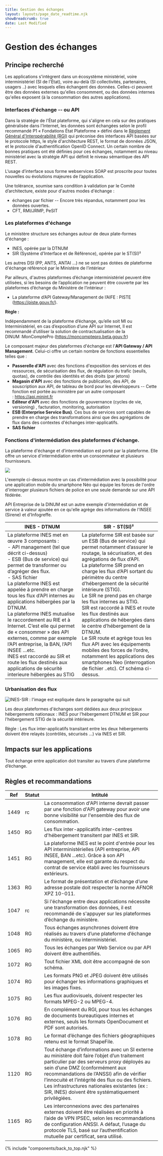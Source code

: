 ```yaml
---
title: Gestion des échanges
layout: layouts/page_date_readtime.njk
showBreadcrumb: true
date: Last Modified
---
```


# Gestion des échanges 
  
  
## Principe recherché  
  
Les applications s'intègrent dans un écosystème ministériel, voire interministériel (SI de l'État), voire au-delà (SI collectivités, partenaires, usagers ..) avec lesquels elles échangent des données. Celles-ci peuvent être des données externes qu'elles consomment, ou des données internes qu'elles exposent (à la consommation des autres applications).
  
### Interfaces d'échange -- ou API  
  
Dans la stratégie de l'État plateforme, qui s'aligne en cela sur des pratiques généralisée dans l'Internet, les données sont échangées selon le profil recommandé P1 « Fondations État Plateforme » défini dans le [Réglement Général d'Interopérabilité (RGI)](https://references.modernisation.gouv.fr/sites/default/files/Referentiel_General_Interoperabilite_V2.pdf) qui préconise des interfaces API basées sur le protocole https, le style d'architecture REST, le format de données JSON, et le protocole d'authentification OpenID Connect. Un certain nombre de bonnes pratiques ont été définies pour ces échanges, notamment au niveau ministériel avec la stratégie API qui définit le niveau sémantique des API REST. 
  
L’usage d’interface sous forme webservices SOAP est proscrite pour toutes nouvelles ou évolutions majeures de l’application. 

Une tolérance, soumise sans condition à validation par le Comité d’architecture, existe pour d'autres modes d'échange :

- échanges par fichier -- Encore très répandus, notamment pour les données ouvertes.
- CFT, RMI/JRMP, PeSIT 
  
### Les plateformes d'échange  
  
Le ministère structure ses échanges autour de deux plate-formes d'échange : 
- INES, opérée par la DTNUM
- SIR (Système d'Interface et de Référence), opérée par le ST(SI)²

Les autres DSI (PP, ANTS, ANTAI ...) ne se sont pas dotées de plateforme d'échange référencé par le Ministère de l’intérieur

Par ailleurs, d'autres plateformes d’échange interministériel peuvent être utilisées, si les besoins de l’application ne peuvent être couverte par les plateformes d’échange du Ministère de l’intérieur :
- La plateforme d’API Gateway/Management de l’AIFE : PISTE (https://piste.gouv.fr/).  

**Règle :**

Indépendamment de la plateforme d’échange, qu’elle soit MI ou Interministériel,  en cas d’exposition d’une API sur Internet, Il est recommandé d’utiliser la solution de contractualisation de la DINUM :MonComptePro (<https://moncomptepro.beta.gouv.fr>)

Le composant majeur des plateformes d'échange est l'**API Gateway / API Management**. Celui-ci offre un certain nombre de fonctions essentielles telles que :

- **Passerelle d'API** avec des fonctions d'exposition des services et des ressources, de sécurisation des flux, de régulation du trafic (seuils, quotas), de contrôle des identités et des droits (par jetons)
- **Magasin d'API** avec des fonctions de publication, des API, de souscription aux API, de tableau de bord pour les développeurs -- Cette fonction est portée au ministère par un autre composant : <https://api.minint.fr>
- **Editeur d'API** avec des fonctions de gouvernance (cycles de vie, versioning) , facturation, monitoring, autorisation
- **ESB (Enterprise Service Bus)**. Ces bus de services sont capables de prendre en charge des transformations ainsi que des agrégations de flux dans des contextes d'échanges inter-applicatifs.
- **SAS fichier**

### Fonctions d'intermédiation des plateformes d'échange.  
  
La plateforme d'échange et d’intermédiation est porté par la plateforme. Elle offre un service d'intermédiation entre un consommateur et plusieurs fournisseurs.  

![](../../Images/APIfederee.png)

L'exemple ci-dessus montre un cas d'intermédiation avec la possibilité pour une application mobile du smartphone Néo qui équipe les forces de l'ordre d'interroger plusieurs fichiers de police en une seule demande sur une API fédérée.

API Entreprise de la DINUM est un autre exemple d'intermédiation et de service à valeur ajoutée en ce qu'elle agrège des informations de l'INSEE (Sirene) et d'Infogreffe.

|INES - DTNUM|SIR - ST(SI)²|
|------------|-------------|
|La plateforme INES met en œuvre 3 composants :<br/> - API management (tel que décrit ci-dessus)<br/> - ESB (Bus de service) qui permet de transformer ou d’agréger des flux.<br/> - SAS fichier<br/> La plateforme INES est appelée à prendre en charge tous les flux d’API internes au applications hébergées par la DTNUM.<br/> La plateforme INES mutualise le raccordement au RIE et à Internet. C’est elle qui permet de « consommer » des API externes, comme par exemple l’API entreprise, la BAN, l’API INSEE …etc.<br/> INES est raccordé au SIR et route les flux destinés aux applications de sécurité interieure hébergées au STIG |La plateforme SIR est basée sur un ESB (Bus de service) qui permet notamment d’assurer le routage, la sécurisation, et des agrégations de flux d’API.<br/> La plateforme SIR prend en charge les flux d’API sortant du périmètre du centre d’hébergement de la sécurité intérieure (STIG).<br/> Le SIR ne prend pas en charge les flux internes au STIG.<br/> SIR est raccordé à INES et route les flux destinés aux applications de hébergées dans le centre d’hébergement de la DTNUM.<br/> Le SIR route et agrège tous les flux API avec les équipements mobiles des forces de l’ordre, notamment les applications des smartphones Neo (interrogation de fichier ..etc). Cf schéma ci-dessus.|


### Urbanisation des flux  

![INES-SIR : l'image est expliquée dans le paragraphe qui suit](../../Images/INES-SIR.png)

Les deux plateformes d'échanges sont dédiées aux deux principaux hébergements nationaux : INES pour l'hébergement DTNUM et SIR pour l'hébergement STIG de la sécurité intérieure. 

Règle : Les flux inter-applicatifs transitant entre les deux hébergements doivent être relayés (contrôlés, sécurisés ...) via INES et SIR.

## Impacts sur les applications  

Tout échange entre application doit transiter au travers d’une plateforme d’échange. 
  
## Règles et recommandations  

| Ref  | Statut | Intitulé |
|------|--------|----------|
|1449|rc|La consommation d'API interne devrait passer par une fonction d'API gateway pour avoir une bonne visibilité sur l'ensemble des flux de consommation.|
|1450|RG|Les flux inter-applicatifs inter-centres d'hébergement transitent par INES et SIR.|
|1451|RG|La plateforme INES est le point d'entrée pour les API interministérielles (API entreprise, API INSEE, BAN ...etc). Grâce à son API management, elle est garante du respect du contrat de service établi avec les fournisseurs extérieurs.|
|1363|RG|Le format de présentation et d’échange d’une adresse postale doit respecter la norme AFNOR XPZ 10-011.|
|1047|rc|Si l'échange entre deux applications nécessite une transformation des données, il est recommandé de s'appuyer sur les plateformes d’échange du ministère.|
|1048|RG|Tous échanges asynchrones doivent être réalisés au travers d’une plateforme d’échange du ministère, ou interministériel.|
|1065|RG|Tous les échanges par Web Service ou par API doivent être authentifiés. |
|1072|RG|Tout fichier XML doit être accompagné de son schéma.|
|1074|RG|Les formats PNG et JPEG doivent être utilisés pour échanger les informations graphiques et les images fixes.|
|1075|RG|Les flux audiovisuels, doivent respecter les formats MPEG-2 ou MPEG-4.|
|1076|RG|En complément du RGI, pour tous les échanges de documents bureautiques internes et externes, seuls les formats OpenDocument et PDF sont autorisés.|
|1078|RG|Le format d’échange des fichiers géographiques retenu est le format ShapeFile.|
|1120|RG|Tout échange d’informations avec un SI externe au ministère doit faire l’objet d’un traitement particulier par des serveurs proxy déployés au sein d’une DMZ (conformément aux recommandations de l’ANSSI) afin de vérifier l’innocuité et l’intégrité des flux ou des fichiers. Les infrastructures nationales existantes (ex : SIR, INES) doivent être systématiquement privilégiées.|
|1165|RG|Les interconnexions avec des partenaires externes doivent être réalisées en priorité à l’aide de VPN IPSEC, selon les recommandations de configuration ANSSI. A défaut, l’usage du protocole TLS, basé sur l’authentification mutuelle par certificat, sera utilisé.|

{% include "components/back_to_top.njk" %}
